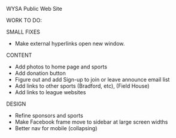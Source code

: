 WYSA Public Web Site

WORK TO DO:

SMALL FIXES

- Make external hyperlinks open new window.

CONTENT

- Add photos to home page and sports
- Add donation button
- Figure out and add Sign-up to join or leave announce email list
- Add links to other sports (Bradford, etc), (Field House)
- Add links to league websites


DESIGN

- Refine sponsors and sports
- Make Facebook frame move to sidebar at large screen widths
- Better nav for mobile (collapsing)



